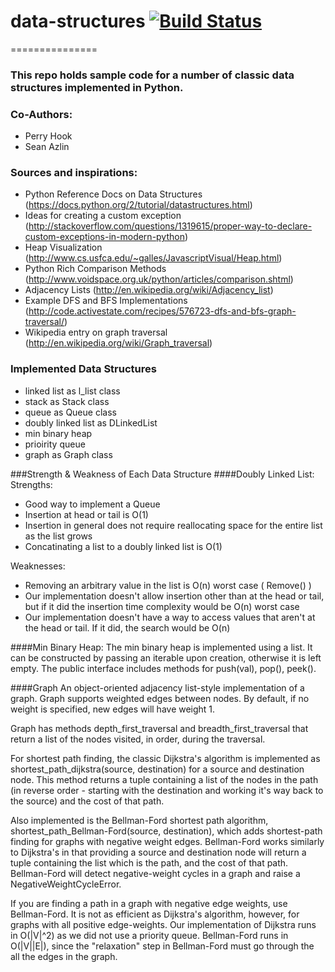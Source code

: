# data-structures [![Build Status](https://travis-ci.org/sazlin/data-structures.svg?branch=weighted)](https://travis-ci.org/sazlin/data-structures)
===============

### This repo holds sample code for a number of classic data structures implemented in Python.

### Co-Authors:
* Perry Hook
* Sean Azlin

### Sources and inspirations:
* Python Reference Docs on Data Structures (https://docs.python.org/2/tutorial/datastructures.html)
* Ideas for creating a custom exception (http://stackoverflow.com/questions/1319615/proper-way-to-declare-custom-exceptions-in-modern-python)
* Heap Visualization (http://www.cs.usfca.edu/~galles/JavascriptVisual/Heap.html)
* Python Rich Comparison Methods (http://www.voidspace.org.uk/python/articles/comparison.shtml)
* Adjacency Lists (http://en.wikipedia.org/wiki/Adjacency_list)
* Example DFS and BFS Implementations (http://code.activestate.com/recipes/576723-dfs-and-bfs-graph-traversal/)
* Wikipedia entry on graph traversal (http://en.wikipedia.org/wiki/Graph_traversal)

### Implemented Data Structures
* linked list as l_list class
* stack as Stack class
* queue as Queue class
* doubly linked list as DLinkedList
* min binary heap
* prioirity queue
* graph as Graph class


###Strength & Weakness of Each Data Structure
####Doubly Linked List:
Strengths:
* Good way to implement a Queue
* Insertion at head or tail is O(1)
* Insertion in general does not require reallocating space for the entire list as the list grows
* Concatinating a list to a doubly linked list is O(1)

Weaknesses:
* Removing an arbitrary value in the list is O(n) worst case ( Remove() )
* Our implementation doesn't allow insertion other than at the head or tail, but if it did the insertion time complexity would be O(n) worst case
* Our implementation doesn't have a way to access values that aren't at the head or tail. If it did, the search would be O(n)


####Min Binary Heap:
The min binary heap is implemented using a list.  It can be constructed by passing an iterable upon creation, otherwise it is left empty.  The public interface includes methods for push(val), pop(), peek().  

####Graph
An object-oriented adjacency list-style implementation of a graph.  Graph
supports weighted edges between nodes.  By default, if no weight is specified,
new edges will have weight 1.

Graph has methods depth_first_traversal and breadth_first_traversal that return
a list of the nodes visited, in order, during the traversal.

For shortest path finding, the classic Dijkstra's algorithm is implemented as shortest_path_dijkstra(source, destination) for a source and destination node.  This method returns a tuple containing a list of the nodes in the path (in reverse order - starting with the destination and working it's way back to the source) and the cost of that path.  

Also implemented is the Bellman-Ford shortest path algorithm, shortest_path_Bellman-Ford(source, destination), which adds shortest-path finding for graphs with negative weight edges.  Bellman-Ford works similarly to Dijkstra's in that providing a source and destination node will return a tuple containing the list which is the path, and the cost of that path.  Bellman-Ford will detect negative-weight cycles in a graph and raise a NegativeWeightCycleError.

If you are finding a path in a graph with negative edge weights, use Bellman-Ford.  It is not as efficient as Dijkstra's algorithm, however, for graphs with all positive edge-weights.  Our implementation of Dijkstra runs in O(|V|^2) as we did not use a priority queue.  Bellman-Ford runs in O(|V||E|), since the "relaxation" step in Bellman-Ford must go through the all the edges in the graph.
